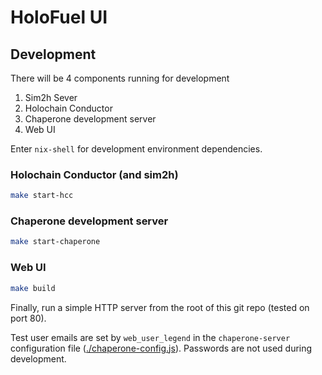 
# HoloFuel UI

## Development

There will be 4 components running for development

1. Sim2h Sever
1. Holochain Conductor 
2. Chaperone development server
3. Web UI

Enter `nix-shell` for development environment dependencies.

### Holochain Conductor (and sim2h)

```bash
make start-hcc
```

### Chaperone development server

```bash
make start-chaperone
```

### Web UI

```bash
make build
```

Finally, run a simple HTTP server from the root of this git repo (tested on port 80).

Test user emails are set by `web_user_legend` in the `chaperone-server` configuration file
([./chaperone-config.js](./chaperone-config.js)).  Passwords are not used during development.
